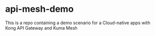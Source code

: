 # api-mesh-demo
This is a repo containing a demo scenario for a Cloud-native apps with Kong API Gateway and Kuma Mesh
